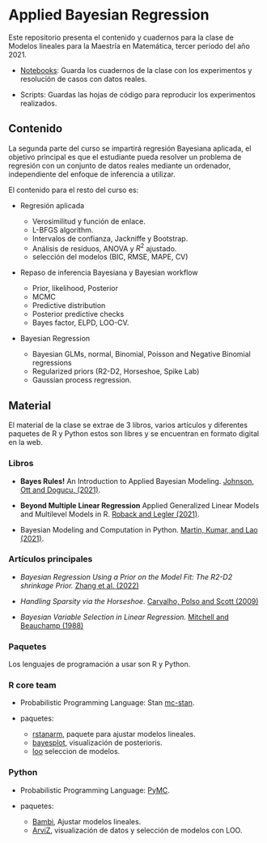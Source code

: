 # Applied Bayesian Regression

Este repositorio presenta el contenido y cuadernos para la clase de Modelos lineales para la Maestría en Matemática, tercer periodo del año 2021. 

  + [Notebooks](https://github.com/asael697/Appplied-Bayesian-Regression/tree/main/Notebooks): Guarda los cuadernos de la clase con los experimentos y resolución de casos con datos reales.
  
  + Scripts: Guardas las hojas de código para reproducir los experimentos realizados. 

## Contenido

La segunda parte del curso se impartirá regresión Bayesiana aplicada, el objetivo principal es que el estudiante pueda resolver un problema de regresión con un conjunto de datos reales mediante un ordenador, independiente del enfoque de inferencia a utilizar. 

El contenido para el resto del curso es:

 + Regresión aplicada
  
     - Verosimilitud y función de enlace.
     - L-BFGS algorithm.
     - Intervalos de confianza, Jackniffe y Bootstrap.
     - Análisis de residuos, ANOVA  y $R^2$ ajustado.
     - selección del modelos (BIC, RMSE, MAPE, CV)
 
 + Repaso de inferencia Bayesiana y Bayesian workflow

    - Prior, likelihood, Posterior
    - MCMC
    - Predictive distribution
    - Posterior predictive checks
    - Bayes factor, ELPD, LOO-CV.
  
 + Bayesian Regression
   
   - Bayesian GLMs, normal, Binomial, Poisson and Negative Binomial regressions
   - Regularized priors (R2-D2, Horseshoe, Spike Lab)
   - Gaussian process regression.
   
## Material 
  
El material de la clase se extrae de 3 libros, varios artículos y diferentes paquetes de R y Python estos son libres y se encuentran en formato digital en la web. 

### Libros

 + **Bayes Rules!** An Introduction to Applied Bayesian Modeling. [Johnson, Ott and Dogucu, (2021)](https://www.bayesrulesbook.com/).
 
 + **Beyond Multiple Linear Regression** Applied Generalized Linear Models and Multilevel Models in R. [Roback and Legler (2021)](https://bookdown.org/roback/bookdown-BeyondMLR/).
 
 + Bayesian Modeling and Computation in Python. [Martin, Kumar, and Lao (2021)](https://bayesiancomputationbook.com/welcome.html).

### Artículos principales   
   
   + *Bayesian Regression Using a Prior on the Model Fit: The R2-D2 shrinkage Prior.* [Zhang et al. (2022)](https://doi.org/10.1080/01621459.2020.1825449)
   
   + *Handling Sparsity via the Horseshoe.* [Carvalho, Polso and Scott (2009)](https://proceedings.mlr.press/v5/carvalho09a.html)
   
   + *Bayesian Variable Selection in Linear Regression.* [Mitchell and Beauchamp (1988)](https://doi.org/10.1080/01621459.1988.10478694)

### Paquetes

Los lenguajes de programación a usar son R y Python.
 
### R core team
 
  + Probabilistic Programming Language: Stan [mc-stan](https://mc-stan.org/users/interfaces/rstan).
  
  + paquetes: 
  
    - [rstanarm](https://mc-stan.org/rstanarm/), paquete para ajustar modelos lineales.
    - [bayesplot](https://mc-stan.org/bayesplot/), visualización de posterioris.
    - [loo](https://mc-stan.org/loo/) seleccion de modelos.
  
   
### Python
 
  + Probabilistic Programming Language: [PyMC](https://www.pymc.io/welcome.html).
  
  + paquetes: 
  
    - [Bambi]( https://bambinos.github.io/bambi/main/index.html#), Ajustar modelos lineales.
    - [ArviZ](https://arviz-devs.github.io/arviz/index.html), visualización de datos y selección de modelos con LOO.
    
